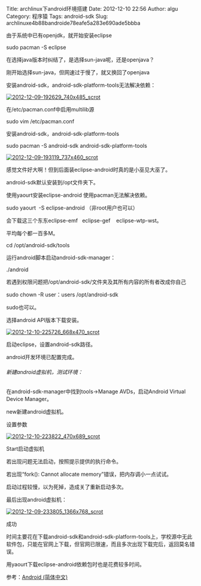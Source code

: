 Title: archlinux下android环境搭建
Date: 2012-12-10 22:56
Author: algu
Category: 程序猿
Tags: android-sdk
Slug: archlinuxe4b88bandroide78eafe5a283e690ade5bbba

由于系统中已有openjdk，就开始安装eclipse

sudo pacman -S eclipse

在选择java版本时纠结了，是选择sun-java呢，还是openjava？

刚开始选择sun-java，但网速过于慢了，就又换回了openjava

安装android-sdk，android-sdk-platform-tools无法解决依赖：

[![](http://jcodef.com/wp-content/uploads/2012/12/2012-12-09-192629_740x485_scrot-300x196.png "2012-12-09-192629_740x485_scrot")](http://jcodef.com/wp-content/uploads/2012/12/2012-12-09-192629_740x485_scrot.png)

在/etc/pacman.conf中启用multilib源

sudo vim /etc/pacman.conf

安装android-sdk，android-sdk-platform-tools

sudo pacman -S android-sdk android-sdk-platform-tools

[![](http://jcodef.com/wp-content/uploads/2012/12/2012-12-09-193119_737x460_scrot-300x187.png "2012-12-09-193119_737x460_scrot")](http://jcodef.com/wp-content/uploads/2012/12/2012-12-09-193119_737x460_scrot.png)

感觉文件好大啊！但到后面装eclipse-android时真的是小巫见大巫了。

android-sdk默认安装到/opt文件夹下。

使用yaourt安装eclipse-android 使用pacman无法解决依赖。

sudo yaourt  -S eclipse-android （非root用户也可以）

会下载这三个东东eclipse-emf   eclipse-gef    eclipse-wtp-wst。

平均每个都一百多M。

cd /opt/android-sdk/tools

运行android脚本启动android-sdk-manager：

./android

若遇到权限问题把/opt/android-sdk/文件夹及其所有内容的所有者改成你自己

sudo chown -R user：users /opt/android-sdk

sudo也可以。

选择android API版本下载安装。

[![](http://jcodef.com/wp-content/uploads/2012/12/2012-12-10-225726_668x470_scrot-300x211.png "2012-12-10-225726_668x470_scrot")](http://jcodef.com/wp-content/uploads/2012/12/2012-12-10-225726_668x470_scrot.png)

启动eclipse，设置android-sdk路径。

android开发环境已配置完成。

###### 新建android虚拟机，测试环境：

在android-sdk-manager中找到tools-\>Manage AVDs，启动Android Virtual
Device Manager。

new新建android虚拟机。

设置参数

[![](http://jcodef.com/wp-content/uploads/2012/12/2012-12-10-223822_470x689_scrot-204x300.png "2012-12-10-223822_470x689_scrot")](http://jcodef.com/wp-content/uploads/2012/12/2012-12-10-223822_470x689_scrot.png)

Start启动虚拟机

若出现问题无法启动，按照提示提供的执行命令。

若出现“fork(): Cannot allocate memory”错误，把内存调小一点试试。

启动过程较慢，以为死掉，造成关了重新启动多次。

最后出现android虚拟机：

[![](http://jcodef.com/wp-content/uploads/2012/12/2012-12-09-233805_1366x768_scrot-300x168.png "2012-12-09-233805_1366x768_scrot")](http://jcodef.com/wp-content/uploads/2012/12/2012-12-09-233805_1366x768_scrot.png)

成功

时间主要花在下载android-sdk和android-sdk-platform-tools上，学校源中无此软件包，只能在官网上下载，但官网已限速，而且多次出现下载完后，返回莫名错误。

用yaourt下载eclipse-android依赖包时也是花费较多时间。

参考：[Android
(简体中文)](https://wiki.archlinux.org/index.php/Android_(%E7%AE%80%E4%BD%93%E4%B8%AD%E6%96%87))
